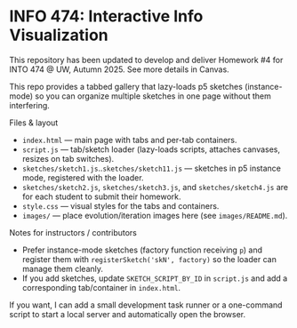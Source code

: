 # INFO 474: Interactive Info Visualization

This repository has been updated to develop and deliver Homework #4 for INTO 474 @ UW, Autumn 2025. See more details in Canvas.

This repo provides a tabbed gallery that lazy-loads p5 sketches (instance-mode) so you can organize multiple sketches in one page without them interfering.


Files & layout
- `index.html` — main page with tabs and per-tab containers.
- `script.js` — tab/sketch loader (lazy-loads scripts, attaches canvases, resizes on tab switches).
- `sketches/sketch1.js`..`sketches/sketch11.js` — sketches in p5 instance mode, registered with the loader.
- `sketches/sketch2.js`, `sketches/sketch3.js`, and `sketches/sketch4.js` are for each student to submit their homework.
- `style.css` — visual styles for the tabs and containers.
- `images/` — place evolution/iteration images here (see `images/README.md`).

Notes for instructors / contributors
- Prefer instance-mode sketches (factory function receiving `p`) and register them with `registerSketch('skN', factory)` so the loader can manage them cleanly.
- If you add sketches, update `SKETCH_SCRIPT_BY_ID` in `script.js` and add a corresponding tab/container in `index.html`.

If you want, I can add a small development task runner or a one-command script to start a local server and automatically open the browser.
